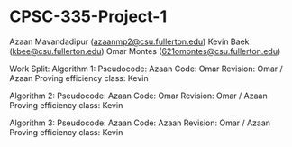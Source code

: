 # CPSC-335-Project-1
Azaan Mavandadipur (azaanmp2@csu.fullerton.edu)
Kevin Baek (kbee@csu.fullerton.edu)
Omar Montes (621omontes@csu.fullerton.edu)

Work Split: 
Algorithm 1: 
Pseudocode: Azaan
Code: Omar
Revision: Omar / Azaan
Proving efficiency class: Kevin

Algorithm 2: 
Pseudocode: Azaan
Code: Omar
Revision: Omar / Azaan
Proving efficiency class: Kevin

Algorithm 3: 
Pseudocode: Azaan
Code: Azaan
Revision: Omar / Azaan
Proving efficiency class: Kevin
